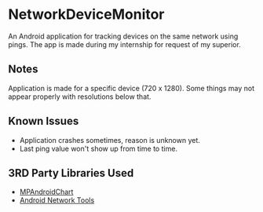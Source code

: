 # NetworkDeviceMonitor
An Android application for tracking devices on the same network using pings. The app is made during my internship for request of my superior.

## Notes
Application is made for a specific device (720 x 1280). Some things may not appear properly with resolutions below that.

## Known Issues
* Application crashes sometimes, reason is unknown yet.
* Last ping value won't show up from time to time.

## 3RD Party Libraries Used
* [MPAndroidChart](https://github.com/PhilJay/MPAndroidChart)
* [Android Network Tools](https://github.com/stealthcopter/AndroidNetworkTools)
